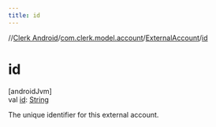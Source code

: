 ```yaml
---
title: id
---
```

//[Clerk Android](../../../index.html)/[com.clerk.model.account](../index.html)/[ExternalAccount](index.html)/[id](id.html)



# id



[androidJvm]\
val [id](id.html): [String](https://kotlinlang.org/api/latest/jvm/stdlib/kotlin-stdlib/kotlin/-string/index.html)



The unique identifier for this external account.





